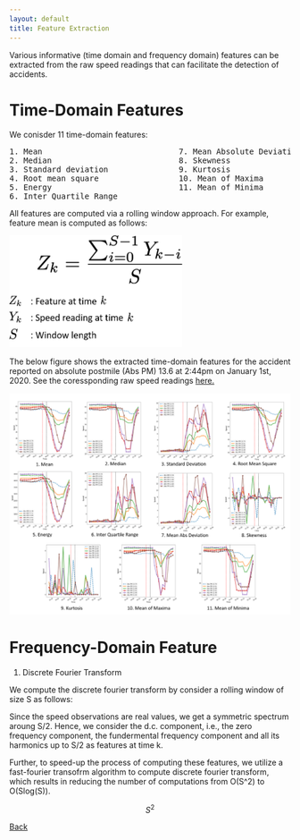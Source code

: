 ```yaml
---
layout: default
title: Feature Extraction
---
```


Various informative (time domain and frequency domain) features can be extracted from the raw speed readings that can facilitate the detection of accidents. 

# Time-Domain Features

We conisder 11 time-domain features:
<pre>
1. Mean                             7. Mean Absolute Deviation
2. Median                           8. Skewness
3. Standard deviation               9. Kurtosis
4. Root mean square                 10. Mean of Maxima
5. Energy                           11. Mean of Minima
6. Inter Quartile Range
</pre>

All features are computed via a rolling window approach. For example, feature mean is computed as follows:

 <p align="left">
  <img src="../images/eq1.png" height="200" width="310">
 </p>
 
The below figure shows the extracted time-domain features for the accident reported on absolute postmile (Abs PM) 13.6 at 2:44pm on January 1st, 2020. See the coressponding raw speed readings [here.](./data_collect.html)
 
 <p align="center">
  <img src="../images/time_feat.png">
 </p>
 
 # Frequency-Domain Feature
 
 1. Discrete Fourier Transform
 
 We compute the discrete fourier transform by consider a rolling window of size S as follows:
 
 
 Since the speed observations are real values, we get a symmetric spectrum aroung S/2. Hence, we consider the d.c. component, i.e., the zero frequency component, the fundermental frequency component and all its harmonics up to S/2 as features at time k. 
 
Further, to speed-up the process of computing these features, we utilize a fast-fourier transofrm algorithm to compute discrete fourier transform, which results in reducing the number of computations from O(S^2) to O(Slog(S)). 

$$ S^2$$
 
[Back](../)

